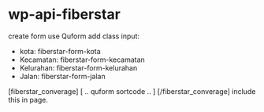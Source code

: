 # wp-api-fiberstar


create form use Quform
add class input:
<ul>
  <li>kota: fiberstar-form-kota</li>  
  <li>Kecamatan: fiberstar-form-kecamatan</li>  
  <li>Kelurahan: fiberstar-form-kelurahan</li>  
  <li>Jalan: fiberstar-form-jalan</li>
</ul>

[fiberstar_converage] [ .. quform sortcode .. ] [/fiberstar_converage]
include this in page.
